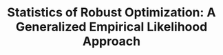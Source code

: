 ---
title: "Statistics of Robust Optimization: A Generalized Empirical Likelihood Approach"
link: "https://hsnamkoong.github.io/papers/DuchiGlNa21.pdf"
authors:
  - name: Hongseok Namkoong
  - name: John Duchi
    url: https://stanford.edu/~jduchi/
  - name: Peter Glynn
    url: https://web.stanford.edu/~glynn/

year: 2021
# Publication name and optional abbreviated publication name.
publication: "Mathematics of Operations Research, 46 (3) 946--969"
publication_short: "INFORMS APS Best Student Paper Award"
---